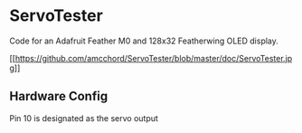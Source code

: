 # ServoTester

Code for an Adafruit Feather M0 and 128x32 Featherwing OLED display.

[[https://github.com/amcchord/ServoTester/blob/master/doc/ServoTester.jpg]]

## Hardware Config

Pin 10 is designated as the servo output
